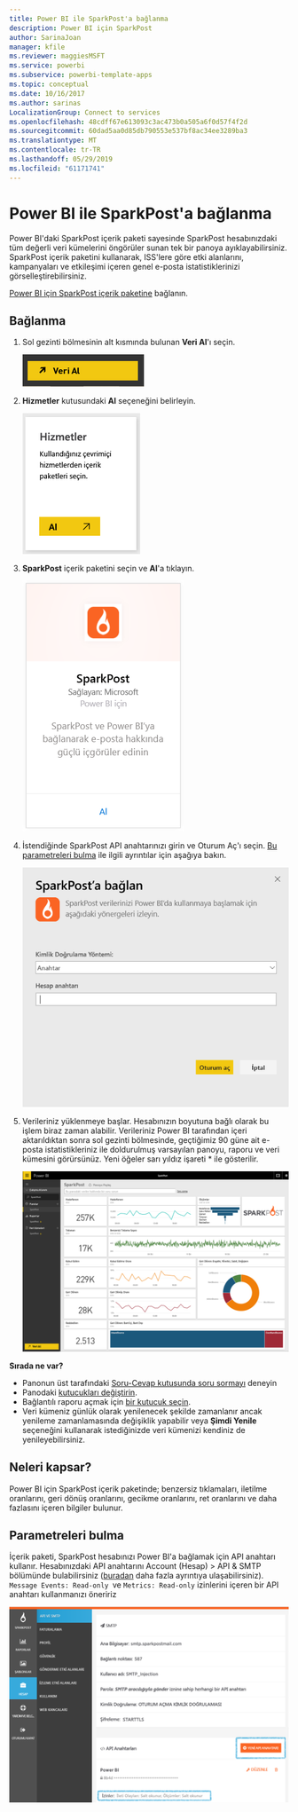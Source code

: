```yaml
---
title: Power BI ile SparkPost'a bağlanma
description: Power BI için SparkPost
author: SarinaJoan
manager: kfile
ms.reviewer: maggiesMSFT
ms.service: powerbi
ms.subservice: powerbi-template-apps
ms.topic: conceptual
ms.date: 10/16/2017
ms.author: sarinas
LocalizationGroup: Connect to services
ms.openlocfilehash: 48cdff67e613093c3ac473b0a505a6f0d57f4f2d
ms.sourcegitcommit: 60dad5aa0d85db790553e537bf8ac34ee3289ba3
ms.translationtype: MT
ms.contentlocale: tr-TR
ms.lasthandoff: 05/29/2019
ms.locfileid: "61171741"
---
```

# <a name="connect-to-sparkpost-with-power-bi"></a>Power BI ile SparkPost'a bağlanma
Power BI'daki SparkPost içerik paketi sayesinde SparkPost hesabınızdaki tüm değerli veri kümelerini öngörüler sunan tek bir panoya ayıklayabilirsiniz. SparkPost içerik paketini kullanarak, ISS'lere göre etki alanlarını, kampanyaları ve etkileşimi içeren genel e-posta istatistiklerinizi görselleştirebilirsiniz.

[Power BI için SparkPost içerik paketine](https://app.powerbi.com/getdata/services/spark-post) bağlanın.

## <a name="how-to-connect"></a>Bağlanma
1. Sol gezinti bölmesinin alt kısmında bulunan **Veri Al**'ı seçin.
   
   ![](media/service-connect-to-sparkpost/getdata.png)
2. **Hizmetler** kutusundaki **Al** seçeneğini belirleyin.
   
   ![](media/service-connect-to-sparkpost/services.png)
3. **SparkPost** içerik paketini seçin ve **Al**'a tıklayın. 
   
   ![](media/service-connect-to-sparkpost/sparkpost.png)
4. İstendiğinde SparkPost API anahtarınızı girin ve Oturum Aç'ı seçin. [Bu parametreleri bulma](#FindingParams) ile ilgili ayrıntılar için aşağıya bakın.
   
   ![](media/service-connect-to-sparkpost/creds.png)
5. Verileriniz yüklenmeye başlar. Hesabınızın boyutuna bağlı olarak bu işlem biraz zaman alabilir. Verileriniz Power BI tarafından içeri aktarıldıktan sonra sol gezinti bölmesinde, geçtiğimiz 90 güne ait e-posta istatistikleriniz ile doldurulmuş varsayılan panoyu, raporu ve veri kümesini görürsünüz. Yeni öğeler sarı yıldız işareti \* ile gösterilir.
   
   ![](media/service-connect-to-sparkpost/dashboard.png)

**Sırada ne var?**

* Panonun üst tarafındaki [Soru-Cevap kutusunda soru sormayı](consumer/end-user-q-and-a.md) deneyin
* Panodaki [kutucukları değiştirin](service-dashboard-edit-tile.md).
* Bağlantılı raporu açmak için [bir kutucuk seçin](consumer/end-user-tiles.md).
* Veri kümeniz günlük olarak yenilenecek şekilde zamanlanır ancak yenileme zamanlamasında değişiklik yapabilir veya **Şimdi Yenile** seçeneğini kullanarak istediğinizde veri kümenizi kendiniz de yenileyebilirsiniz.

## <a name="whats-included"></a>Neleri kapsar?
Power BI için SparkPost içerik paketinde; benzersiz tıklamaları, iletilme oranlarını, geri dönüş oranlarını, gecikme oranlarını, ret oranlarını ve daha fazlasını içeren bilgiler bulunur.

<a name="FindingParams"></a>

## <a name="finding-parameters"></a>Parametreleri bulma
İçerik paketi, SparkPost hesabınızı Power BI'a bağlamak için API anahtarı kullanır. Hesabınızdaki API anahtarını Account (Hesap) \> API & SMTP bölümünde bulabilirsiniz ([buradan](https://support.sparkpost.com/customer/portal/articles/1933377-create-api-keys) daha fazla ayrıntıya ulaşabilirsiniz). `Message Events: Read-only `ve `Metrics: Read-only` izinlerini içeren bir API anahtarı kullanmanızı öneririz

![](media/service-connect-to-sparkpost/sparkpost1.png)


